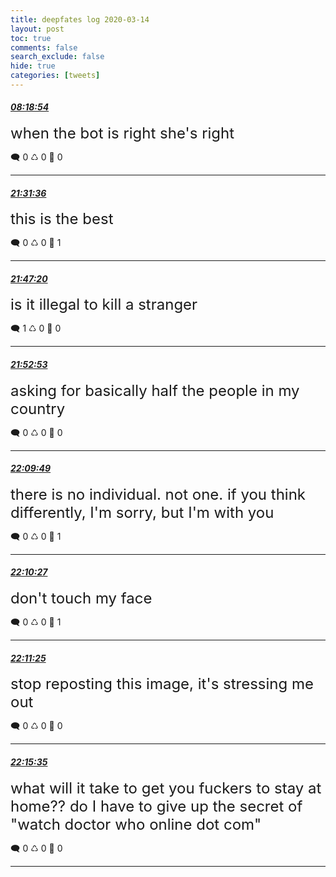 ```yaml
---
title: deepfates log 2020-03-14
layout: post
toc: true
comments: false
search_exclude: false
hide: true
categories: [tweets]
---
```



#### <a href = "https://twitter.com/deepfates/status/1238831979111444481">*08:18:54*</a>

<font size="5">when the bot is right she's right</font>



🗨️ 0 ♺ 0 🤍  0   

---
    
#### <a href = "https://twitter.com/deepfates/status/1239031467784589312">*21:31:36*</a>

<font size="5">this is the best</font>



🗨️ 0 ♺ 0 🤍  1   

---
    
#### <a href = "https://twitter.com/deepfates/status/1239035427694075904">*21:47:20*</a>

<font size="5">is it illegal to kill a stranger</font>



🗨️ 1 ♺ 0 🤍  0   

---
    
#### <a href = "https://twitter.com/deepfates/status/1239036822425964544">*21:52:53*</a>

<font size="5">asking for basically half the people in my country</font>



🗨️ 0 ♺ 0 🤍  0   

---
    
#### <a href = "https://twitter.com/deepfates/status/1239041086342852608">*22:09:49*</a>

<font size="5">there is no individual. not one. if you think differently, I'm sorry, but I'm with you</font>



🗨️ 0 ♺ 0 🤍  1   

---
    
#### <a href = "https://twitter.com/deepfates/status/1239041245676048385">*22:10:27*</a>

<font size="5">don't touch my face</font>



🗨️ 0 ♺ 0 🤍  1   

---
    
#### <a href = "https://twitter.com/deepfates/status/1239041485569323011">*22:11:25*</a>

<font size="5">stop reposting this image, it's stressing me out</font>



🗨️ 0 ♺ 0 🤍  0   

---
    
#### <a href = "https://twitter.com/deepfates/status/1239042535282147329">*22:15:35*</a>

<font size="5">what will it take to get you fuckers to stay at home?? do I have to give up the secret of "watch doctor who online dot com"</font>



🗨️ 0 ♺ 0 🤍  0   

---
    
            

